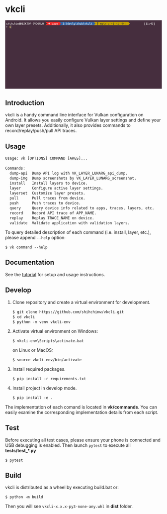 # vkcli

![layer_config](/docs/images/layer_config.gif)

## Introduction
vkcli is a handy command line interface for Vulkan configuration on Android. It allows you easily configure Vulkan layer settings and define your own layer presets. Additionally, it also provides commands to record/replay/push/pull API traces.

## Usage

```
Usage: vk [OPTIONS] COMMAND [ARGS]...

Commands:
  dump-api  Dump API log with VK_LAYER_LUNARG_api_dump.
  dump-img  Dump screenshots by VK_LAYER_LUNARG_screenshot.
  install   Install layers to device.
  layer     Configure active layer settings.
  layerset  Customize layer presets.
  pull      Pull traces from device.
  push      Push traces to device.
  query     Query device info related to apps, traces, layers, etc.
  record    Record API trace of APP_NAME.
  replay    Replay TRACE_NAME on device.
  validate  Validate application with validation layers.
```

To query detailed description of each command (i.e. install, layer, etc.), please append `--help` option:

```
$ vk command --help
```

## Documentation

See the [tutorial](docs/tutorial.md) for setup and usage instructions.

## Develop

1. Clone repository and create a virtual environment for development.

    ```
    $ git clone https://github.com/shihchinw/vkcli.git
    $ cd vkcli
    $ python -m venv vkcli-env
    ```

2. Activate virtual environment on Windows:

    ```
    $ vkcli-env\Scripts\activate.bat
    ```

    on Linux or MacOS:

    ```
    $ source vkcli-env/bin/activate
    ```

3. Install required packages.

   ```
   $ pip install -r requirements.txt
   ```

4. Install project in develop mode.

    ```
    $ pip install -e .
    ```

The implementation of each comand is located in **vk/commands**. You can easily examine the corresponding implementation details from each script.


## Test

Before executing all test cases, please ensure your phone is connected and USB debugging is enabled. Then launch `pytest` to execute all **tests/test_*.py**

```
$ pytest
```

## Build

vkcli is distributed as a wheel by executing build.bat or:

```
$ python -m build
```

Then you will see `vkcli-x.x.x-py3-none-any.whl` in **dist** folder.
